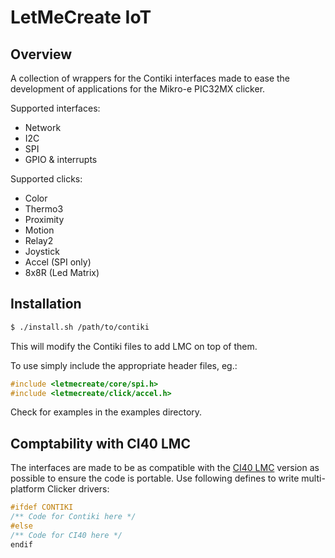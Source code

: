 # LetMeCreate IoT

## Overview

A collection of wrappers for the Contiki interfaces made to ease the development of applications for the Mikro-e PIC32MX clicker.

Supported interfaces:
  - Network
  - I2C
  - SPI
  - GPIO & interrupts

Supported clicks:
  - Color
  - Thermo3
  - Proximity
  - Motion
  - Relay2
  - Joystick
  - Accel (SPI only)
  - 8x8R (Led Matrix)

## Installation

```sh
$ ./install.sh /path/to/contiki
```

This will modify the Contiki files to add LMC on top of them.

To use simply include the appropriate header files, eg.:

```C
#include <letmecreate/core/spi.h>
#include <letmecreate/click/accel.h>
```

Check for examples in the examples directory.

## Comptability with CI40 LMC

The interfaces are made to be as compatible with the [CI40 LMC](https://github.com/francois-berder/LetMeCreate) version as possible to ensure the code is portable. Use following defines to write multi-platform Clicker drivers:

```C
#ifdef CONTIKI
/** Code for Contiki here */
#else
/** Code for CI40 here */
endif
```
